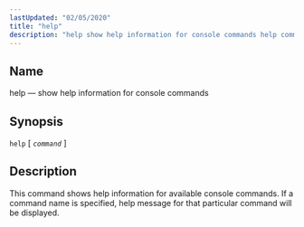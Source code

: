 ```yaml
---
lastUpdated: "02/05/2020"
title: "help"
description: "help show help information for console commands help command This command shows help information for available console commands If a command name is specified help message for that particular command will be displayed..."
---
```


<a name="console_commands.help"></a> 
## Name

help — show help information for console commands

## Synopsis

`help` [ *`command`* ]

<a name="idp11561632"></a> 
## Description

This command shows help information for available console commands. If a command name is specified, help message for that particular command will be displayed.